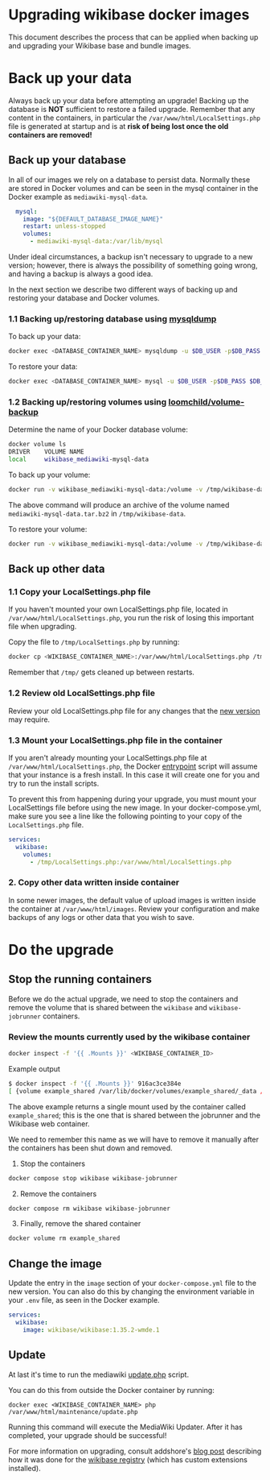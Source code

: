 # Upgrading wikibase docker images

This document describes the process that can be applied when backing up and upgrading your Wikibase base and bundle images.

# Back up your data

Always back up your data before attempting an upgrade! Backing up the database is **NOT** sufficient to restore a failed upgrade. Remember that any content in the containers, in particular the `/var/www/html/LocalSettings.php` file is generated at startup and is at **risk of being lost once the old containers are removed!**
## Back up your database

In all of our images we rely on a database to persist data. Normally these are stored in Docker volumes and can be seen in the mysql container in the Docker example as `mediawiki-mysql-data`.

```yml
  mysql:
    image: "${DEFAULT_DATABASE_IMAGE_NAME}"
    restart: unless-stopped
    volumes:
      - mediawiki-mysql-data:/var/lib/mysql
```

Under ideal circumstances, a backup isn't necessary to upgrade to a new version; however, there is always the possibility of something going wrong, and having a backup is always a good idea.

In the next section we describe two different ways of backing up and restoring your database and Docker volumes.

### 1.1 Backing up/restoring database using [mysqldump](https://mariadb.com/kb/en/mysqldump/)

To back up your data:

```sh
docker exec <DATABASE_CONTAINER_NAME> mysqldump -u $DB_USER -p$DB_PASS $DB_NAME > backup.sql
```

To restore your data:

```sh
docker exec <DATABASE_CONTAINER_NAME> mysql -u $DB_USER -p$DB_PASS $DB_NAME < backup.sql
```

### 1.2 Backing up/restoring volumes using [loomchild/volume-backup](https://hub.docker.com/p/loomchild/volume-backup)

Determine the name of your Docker database volume:

```sh
docker volume ls
DRIVER    VOLUME NAME
local     wikibase_mediawiki-mysql-data
```

To back up your volume:

```sh
docker run -v wikibase_mediawiki-mysql-data:/volume -v /tmp/wikibase-data:/backup --rm loomchild/volume-backup backup mediawiki-mysql-data
```

The above command will produce an archive of the volume named `mediawiki-mysql-data.tar.bz2` in `/tmp/wikibase-data`.

To restore your volume:

```sh
docker run -v wikibase_mediawiki-mysql-data:/volume -v /tmp/wikibase-data:/backup --rm loomchild/volume-backup restore mediawiki-mysql-data
```

## Back up other data
### 1.1 Copy your LocalSettings.php file

If you haven't mounted your own LocalSettings.php file, located in `/var/www/html/LocalSettings.php`, you run the risk of losing this important file when upgrading.

Copy the file to `/tmp/LocalSettings.php` by running:

```sh
docker cp <WIKIBASE_CONTAINER_NAME>:/var/www/html/LocalSettings.php /tmp/LocalSettings.php
```

Remember that `/tmp/` gets cleaned up between restarts.

### 1.2 Review old LocalSettings.php file

Review your old LocalSettings.php file for any changes that the [new version](../../Docker/build/Wikibase/LocalSettings.php.template) may require.

### 1.3 Mount your LocalSettings.php file in the container

If you aren't already mounting your LocalSettings.php file at `/var/www/html/LocalSettings.php`, the Docker [entrypoint](../../Docker/build/Wikibase/entrypoint.sh) script will assume that your instance is a fresh install. In this case it will create one for you and try to run the install scripts.

To prevent this from happening during your upgrade, you must mount your LocalSettings file before using the new image. In your docker-compose.yml, make sure you see a line like the following pointing to your copy of the `LocalSettings.php` file.

```yml
services:
  wikibase:
    volumes:
      - /tmp/LocalSettings.php:/var/www/html/LocalSettings.php
```
### 2. Copy other data written inside container

In some newer images, the default value of upload images is written inside the container at `/var/www/html/images`. Review your configuration and make backups of any logs or other data that you wish to save.

# Do the upgrade
## Stop the running containers

Before we do the actual upgrade, we need to stop the containers and remove the volume that is shared between the `wikibase` and `wikibase-jobrunner` containers.

### Review the mounts currently used by the wikibase container

```sh
docker inspect -f '{{ .Mounts }}' <WIKIBASE_CONTAINER_ID>
```

Example output

```sh
$ docker inspect -f '{{ .Mounts }}' 916ac3ce384e
[ {volume example_shared /var/lib/docker/volumes/example_shared/_data /var/www/html local rw true } ]
```

The above example returns a single mount used by the container called `example_shared`; this is the one that is shared between the jobrunner and the Wikibase web container.

We need to remember this name as we will have to remove it manually after the containers has been shut down and removed.

1. Stop the containers

```sh
docker compose stop wikibase wikibase-jobrunner
```

2. Remove the containers

```sh
docker compose rm wikibase wikibase-jobrunner
```

3. Finally, remove the shared container

```sh
docker volume rm example_shared
```

## Change the image

Update the entry in the `image` section of your `docker-compose.yml` file to the new version. You can also do this by changing the environment variable in your `.env` file, as seen in the Docker example.

```yml
services:
  wikibase:
    image: wikibase/wikibase:1.35.2-wmde.1
```

## Update

At last it's time to run the mediawiki [update.php](https://www.mediawiki.org/wiki/Manual:Update.php) script.

You can do this from outside the Docker container by running:

```
docker exec <WIKIBASE_CONTAINER_NAME> php /var/www/html/maintenance/update.php
```

Running this command will execute the MediaWiki Updater. After it has completed, your upgrade should be successful!


For more information on upgrading, consult addshore's [blog post](https://addshore.com/2019/01/wikibase-docker-mediawiki-wikibase-update/) describing how it was done for the [wikibase registry](https://wikibase-registry.wmflabs.org) (which has custom extensions installed).
